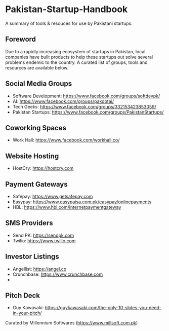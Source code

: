 # Pakistan-Startup-Handbook
A summary of tools & resouces for use by Pakistani startups.

## Foreword
Due to a rapidly increasing ecosystem of startups in Pakistan, local companies have built products to help these startups out solve several problems endemic to the country. A curated list of groups, tools and resources are available below.

## Social Media Groups
- Software Development: https://www.facebook.com/groups/softdevpk/
- AI: https://www.facebook.com/groups/pakdotai/
- Tech Geeks: https://www.facebook.com/groups/332153423853059/
- Pakistan Startups: https://www.facebook.com/groups/PakistanStartups/

## Coworking Spaces
- Work Hall: https://www.facebook.com/workhall.co/

## Website Hosting
- HostCry: https://hostcry.com

## Payment Gateways
- Safepay: https://www.getsafepay.com
- Easypay: https://www.easypaisa.com.pk/easypay/onlinepayments
- HBL: https://www.hbl.com/internetpaymentgateway

## SMS Providers
- Send PK: https://sendpk.com
- Twilio: https://www.twilio.com

## Investor Listings
- Angellist: https://angel.co
- Crunchbase: https://www.crunchbase.com
- 

## Pitch Deck
- Guy Kawasaki: https://guykawasaki.com/the-only-10-slides-you-need-in-your-pitch/

Curated by Millennium Softwares (https://www.millsoft.com.pk)
